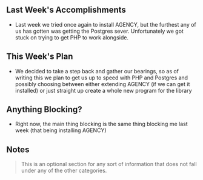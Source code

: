 ## Last Week's Accomplishments

 - Last week we tried once again to install AGENCY, but the furthest any of us has gotten was getting the Postgres sever. Unfortunately we got stuck on trying to get PHP to work alongside.


## This Week's Plan

- We decided to take a step back and gather our bearings, so as of writing this we plan to get us up to speed with PHP and Postgres and possibly choosing between either extending AGENCY (if we can get it installed) or just straight up create a whole new program for the library

## Anything Blocking?

- Right now, the main thing blocking is the same thing blocking me last week (that being installing AGENCY)

## Notes

> This is an optional section for any sort of information that does not fall under any of the other categories.
